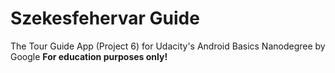 # Szekesfehervar Guide

The Tour Guide App (Project 6) for Udacity's Android Basics Nanodegree by Google **For education purposes only!**